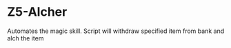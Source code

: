 # Z5-Alcher
Automates the magic skill.
Script will withdraw specified item from bank and alch the item 
